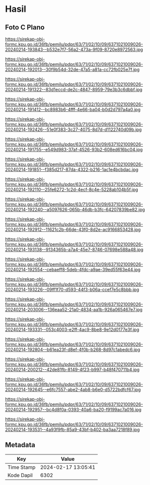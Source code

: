 # Hasil

## Foto C Plano

https://sirekap-obj-formc.kpu.go.id/36fb/pemilu/pdpr/63/71/02/10/09/6371021009026-20240214-193843--b532e7f7-56a2-473a-9f09-8720e8972563.jpg

https://sirekap-obj-formc.kpu.go.id/36fb/pemilu/pdpr/63/71/02/10/09/6371021009026-20240214-192013--30f9b54d-32de-47a5-a81a-cc72fb025e7f.jpg

https://sirekap-obj-formc.kpu.go.id/36fb/pemilu/pdpr/63/71/02/10/09/6371021009026-20240214-191322--83d1eccd-de2c-4847-8959-79e3b3c6dbbf.jpg

https://sirekap-obj-formc.kpu.go.id/36fb/pemilu/pdpr/63/71/02/10/09/6371021009026-20240214-191412--bc8983b6-4fff-4e66-ba04-b0d2d797a4a0.jpg

https://sirekap-obj-formc.kpu.go.id/36fb/pemilu/pdpr/63/71/02/10/09/6371021009026-20240214-192426--51e0f383-3c27-4075-8d7d-d1122740d09b.jpg

https://sirekap-obj-formc.kpu.go.id/36fb/pemilu/pdpr/63/71/02/10/09/6371021009026-20240214-191755--e549d983-37af-4526-93b2-608ed616bc04.jpg

https://sirekap-obj-formc.kpu.go.id/36fb/pemilu/pdpr/63/71/02/10/09/6371021009026-20240214-191851--f385d217-87da-4322-b216-1ac1e4bcbdac.jpg

https://sirekap-obj-formc.kpu.go.id/36fb/pemilu/pdpr/63/71/02/10/09/6371021009026-20240214-192110--25fe6272-1c2d-4ecf-8c4e-5228ab104b5f.jpg

https://sirekap-obj-formc.kpu.go.id/36fb/pemilu/pdpr/63/71/02/10/09/6371021009026-20240214-192240--a5097626-065b-46db-b3fc-64207839be82.jpg

https://sirekap-obj-formc.kpu.go.id/36fb/pemilu/pdpr/63/71/02/10/09/6371021009026-20240214-192912--11621c2b-66de-43f0-8d2e-ac9166853428.jpg

https://sirekap-obj-formc.kpu.go.id/36fb/pemilu/pdpr/63/71/02/10/09/6371021009026-20240214-193138--9134365b-a7a4-45e7-8746-07698e588a48.jpg

https://sirekap-obj-formc.kpu.go.id/36fb/pemilu/pdpr/63/71/02/10/09/6371021009026-20240214-192554--cebaeff8-5deb-4fdc-a9ae-39ed55f63e44.jpg

https://sirekap-obj-formc.kpu.go.id/36fb/pemilu/pdpr/63/71/02/10/09/6371021009026-20240214-193226--09ff1f70-d593-44f3-b06a-ccef7e5c8bbb.jpg

https://sirekap-obj-formc.kpu.go.id/36fb/pemilu/pdpr/63/71/02/10/09/6371021009026-20240214-203006--136eaa52-21a0-4834-aa1b-926a065467e7.jpg

https://sirekap-obj-formc.kpu.go.id/36fb/pemilu/pdpr/63/71/02/10/09/6371021009026-20240214-193331--053c4003-e2ff-4ac9-8be8-9e12d0177e3f.jpg

https://sirekap-obj-formc.kpu.go.id/36fb/pemilu/pdpr/63/71/02/10/09/6371021009026-20240214-192804--b61ea23f-d8ef-4f0b-b268-8d97c1abedc6.jpg

https://sirekap-obj-formc.kpu.go.id/36fb/pemilu/pdpr/63/71/02/10/09/6371021009026-20240214-200212--42de81fb-8149-4f23-b997-b48f470711b4.jpg

https://sirekap-obj-formc.kpu.go.id/36fb/pemilu/pdpr/63/71/02/10/09/6371021009026-20240214-192645--e6fc7557-abe2-4ab8-b6e0-d5722bdfcf67.jpg

https://sirekap-obj-formc.kpu.go.id/36fb/pemilu/pdpr/63/71/02/10/09/6371021009026-20240214-192957--bc4d8f0a-0393-40a6-ba20-f9199ac7a016.jpg

https://sirekap-obj-formc.kpu.go.id/36fb/pemilu/pdpr/63/71/02/10/09/6371021009026-20240214-193531--4a93f9fb-85a9-43bf-b402-ba3aa7218f89.jpg


## Metadata

| Key        | Value               |
| ---------- | ------------------- |
| Time Stamp | 2024-02-17 13:05:41 |
| Kode Dapil | 6302                |



